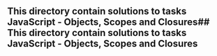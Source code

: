 ## This directory contain solutions to tasks JavaScript - Objects, Scopes and Closures## This directory contain solutions to tasks JavaScript - Objects, Scopes and Closures
